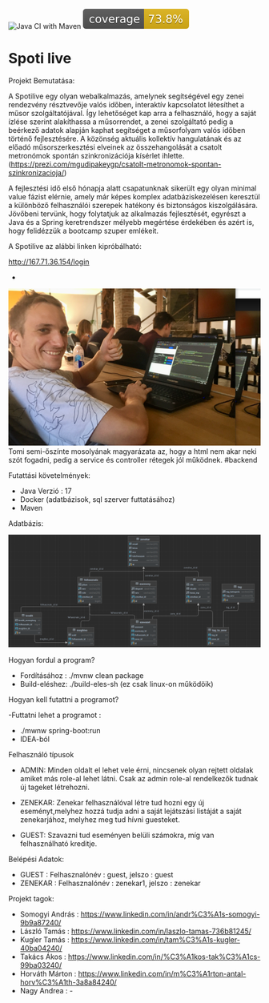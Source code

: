![Java CI with Maven](https://github.com/progmatic-java-2022/spoti-live/workflows/Java%20CI%20with%20Maven/badge.svg) ![Coverage](.github/badges/jacoco.svg)

# Spoti live


Projekt Bemutatása:

A Spotilive egy olyan webalkalmazás, amelynek segítségével egy zenei rendezvény résztvevője valós
időben, interaktív kapcsolatot létesíthet a műsor szolgáltatójával. Így lehetőséget kap arra a felhasználó, 
hogy a saját ízlése szerint alakíthassa a műsorrendet, a zenei szolgáltató pedig a beérkező adatok alapján kaphat 
segítséget a műsorfolyam valós időben történő fejlesztésére. 
A közönség aktuális kollektív hangulatának és az előadó műsorszerkesztési elveinek az összehangolását 
a csatolt metronómok spontán szinkronizációja kísérlet ihlette. (https://prezi.com/mgudipakeygp/csatolt-metronomok-spontan-szinkronizacioja/)

A fejlesztési idő első hónapja alatt csapatunknak sikerült egy olyan minimal value fázist elérnie, amely már képes
komplex adatbáziskezelésen keresztül a különböző felhasználói szerepek hatékony és biztonságos kiszolgálására.
Jövőbeni tervünk, hogy folytatjuk az alkalmazás fejlesztését, egyrészt a Java és a Spring keretrendszer mélyebb megértése érdekében
és azért is, hogy felidézzük a bootcamp szuper emlékeit.

A Spotilive az alábbi linken kipróbálható:

http://167.71.36.154/login

-

![img.png](img.png)
Tomi semi-őszínte mosolyának magyarázata az, hogy a html nem akar neki szót fogadni, pedig a service és controller rétegek jól működnek.
#backend

Futattási követelmények:
- Java Verzió : 17
- Docker (adatbázisok, sql szerver futtatásához)
- Maven

Adatbázis: 

![img_2.png](img_2.png)




Hogyan fordul a program?

- Fordításához : ./mvnw clean package
- Build-eléshez: ./build-eles-sh (ez csak linux-on működöik)

Hogyan kell futattni a programot?

-Futtatni lehet a programot :
- ./mwnw spring-boot:run
- IDEA-ból

Felhasználó típusok

- ADMIN: Minden oldalt el lehet vele érni,
          nincsenek olyan rejtett oldalak amiket más role-al lehet látni.
          Csak az admin role-al rendelkezők tudnak új tageket létrehozni.

- ZENEKAR: Zenekar felhasználóval létre tud hozni egy új eseményt,melyhez 
            hozzá tudja adni a saját lejátszási listáját a saját zenekarjához,
            melyhez meg tud hívni guesteket.

- GUEST: Szavazni tud eseményen belüli számokra, míg van felhasználható kreditje.

Belépési Adatok:
- GUEST : Felhasznalónév : guest, jelszo : guest
- ZENEKAR : Felhasznalónév : zenekar1, jelszo : zenekar


Projekt tagok:
- Somogyi András : https://www.linkedin.com/in/andr%C3%A1s-somogyi-9b9a87240/
- László Tamás : https://www.linkedin.com/in/laszlo-tamas-736b81245/
- Kugler Tamás : https://www.linkedin.com/in/tam%C3%A1s-kugler-40ba04240/
- Takács Ákos : https://www.linkedin.com/in/%C3%A1kos-tak%C3%A1cs-99ba03240/
- Horváth Márton : https://www.linkedin.com/in/m%C3%A1rton-antal-horv%C3%A1th-3a8a84240/
- Nagy Andrea : -
